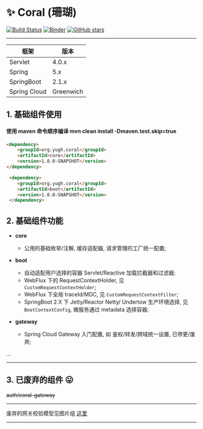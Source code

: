 # :sparkles: Coral (珊瑚) 

[![Build Status](https://travis-ci.org/yugenhai/coral.svg?branch=master)](https://travis-ci.org/yugenhai/coral)
[![Binder](https://mybinder.org/badge_logo.svg)](https://mybinder.org/v2/gh/yugenhai/coral.git/master)
[![GitHub stars](https://img.shields.io/github/stars/yugenhai/coral)](https://github.com/yugenhai/coral/stargazers)

------

| 框架         | 版本      |
| ------------ | --------- |
| Servlet      | 4.0.x     |
| Spring       | 5.x       |
| SpringBoot   | 2.1.x     |
| Spring Cloud | Greenwich |


## 1. 基础组件使用

#### 使用 maven 命令顺序编译 mvn clean install -Dmaven.test.skip=true

```html
<dependency>
    <groupId>org.yugh.coral</groupId>
    <artifactId>core</artifactId>
    <version>1.0.0-SNAPSHOT</version>
</dependency>

 <dependency>
    <groupId>org.yugh.coral</groupId>
    <artifactId>boot</artifactId>
    <version>1.0.0-SNAPSHOT</version>
 </dependency>

```

## 2. 基础组件功能

* **core**
    * 公用的基础枚举/注解, 缓存适配器, 请求管理的工厂统一配置;

* **boot** 
    * 自动适配用户选择的容器 Servlet/Reactive 加载拦截器和过滤器;
    * WebFlux 下的 RequestContextHolder, 见 `CustomRequestContextHolder`;
    * WebFlux 下全局 traceId/MDC, 见 `CustomRequestContextFilter`;
    * SpringBoot 2.X 下 Jetty/Reactor Netty/ Undertow 生产环境选择, 见 `BootContextConfig`, 微服务通过 metadata 选择容器;

* **gateway** 
    * Spring Cloud Gateway 入门配置, 如 鉴权/转发/跨域统一设置, 已停更/废弃;

...

------

## 3. 已废弃的组件 :stuck_out_tongue:

~~auth/coral-gateway~~

***

废弃的网关校验模型见图片组 [这里](https://github.com/yugenhai108/coral/blob/master/about)

***
